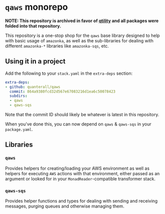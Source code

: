 # `qaws` monorepo

**NOTE: This repository is archived in favor of [qtility](https://github.com/quanterall/qtility)
and all packages were folded into that repository.**

This repository is a one-stop shop for the `qaws` base library designed to help with basic usage of
`amazonka`, as well as the sub-libraries for dealing with different `amazonka-*` libraries like
`amazonka-sqs`, etc.

## Using it in a project

Add the following to your `stack.yaml` in the `extra-deps` section:

```yaml
extra-deps:
- github: quanterall/qaws
  commit: 864a9380fcd32d567e67083216d1ea6c50078423
  subdirs:
  - qaws
  - qaws-sqs
```

Note that the commit ID should likely be whatever is latest in this repository.

When you've done this, you can now depend on `qaws` & `qaws-sqs` in your `package.yaml`.

## Libraries

### `qaws`

Provides helpers for creating/loading your AWS environment as well as helpers for executing `AWS`
actions with that environment, either passed as an argument or looked for in your
`MonadReader`-compatible transformer stack.

### `qaws-sqs`

Provides helper functions and types for dealing with sending and receiving messages, purging queues
and otherwise managing them.